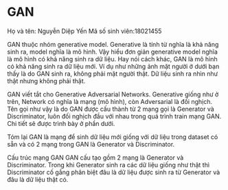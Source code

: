 # GAN
Họ và tên: Nguyễn Diệp Yến
Mã số sinh viên:18021455



GAN thuộc nhóm generative model. Generative là tính từ nghĩa là khả năng sinh ra, model nghĩa là mô hình. Vậy hiểu đơn giản generative model nghĩa là mô hình có khả năng sinh ra dữ liệu. Hay nói cách khác, GAN là mô hình có khả năng sinh ra dữ liệu mới. Ví dụ như những ảnh mặt người ở dưới bạn thấy là do GAN sinh ra, không phải mặt người thật. Dữ liệu sinh ra nhìn như thật nhưng không phải thật.


GAN viết tắt cho Generative Adversarial Networks. Generative giống như ở trên, Network có nghĩa là mạng (mô hình), còn Adversarial là đối nghịch. Tên gọi như vậy là do GAN được cấu thành từ 2 mạng gọi là Generator và Discriminator, luôn đối nghịch đầu với nhau trong quá trình train mạng GAN. Chi tiết sẽ được trình bày ở phần dưới.

Tóm lại GAN là mạng để sinh dữ liệu mới giống với dữ liệu trong dataset có sẵn và có 2 mạng trong GAN là Generator và Discriminator.

Cấu trúc mạng GAN
GAN cấu tạo gồm 2 mạng là Generator và Discriminator. Trong khi Generator sinh ra các dữ liệu giống như thật thì Discriminator cố gắng phân biệt đâu là dữ liệu được sinh ra từ Generator và đâu là dữ liệu thật có.
